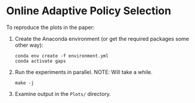 # Online Adaptive Policy Selection

To reproduce the plots in the paper:

1. Create the Anaconda environment (or get the required packages some other way):

       conda env create -f environment.yml
       conda activate gaps

2. Run the experiments in parallel. NOTE: Will take a while.

       make -j

3. Examine output in the `Plots/` directory.

